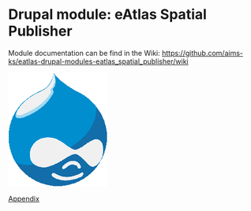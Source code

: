 # Drupal module: eAtlas Spatial Publisher

Module documentation can be find in the Wiki: https://github.com/aims-ks/eatlas-drupal-modules-eatlas_spatial_publisher/wiki

![Drupal](docs/img/drupal_small.png)

[Appendix](docs/appendix.md)

